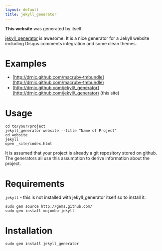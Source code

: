 ```yaml
---
layout: default
title: jekyll_generator
---
```


**This website** was generated by itself.

[jekyll\_generator](http://github.com/drnic/jekyll_generator) is awesome. It is a nice generator for a Jekyll website including Disqus comments integration and some clean themes.

Examples
========

* [http://drnic.github.com/macruby-tmbundle](http://drnic.github.com/macruby-tmbundle)
* [http://drnic.github.com/jekyll\_generator](http://drnic.github.com/jekyll\_generator) (this site)

Usage
=====

    cd to/your/project
    jekyll_generator website --title "Name of Project"
    cd website
    jekyll
    open _site/index.html

It is assumed that your project is already a git repository stored on github. The generators
all use this assumption to derive information about the project.

Requirements
============

`jekyll` - this is not installed with jekyll_generator itself so to install it:

    sudo gem source http://gems.github.com/
    sudo gem install mojombo-jekyll

Installation
============

    sudo gem install jekyll_generator
